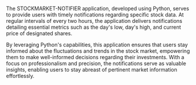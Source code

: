 The STOCKMARKET-NOTIFIER application, developed using Python, serves to provide users with timely notifications regarding specific stock data.
At regular intervals of every two hours, the application delivers notifications detailing essential metrics such as the day's low, day's high, and current price of designated shares.

By leveraging Python's capabilities, this application ensures that users stay informed about the fluctuations and trends in the stock market, empowering them to make well-informed decisions regarding their investments.
With a focus on professionalism and precision, the notifications serve as valuable insights, enabling users to stay abreast of pertinent market information effortlessly.
